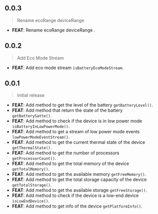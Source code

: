 ## 0.0.3

> Rename ecoRange deviceRange

- **FEAT**: Rename ecoRange deviceRange .

## 0.0.2

> Add Eco Mode Stream   

- **FEAT**: Add eco mode stream `isBatteryEcoModeStream`.

## 0.0.1

> Initial release   

- **FEAT**: Add method to get the level of the battery `getBatteryLevel()`.
- **FEAT**: Add method that return the state of the battery `getBatterySatte()`.
- **FEAT**: Add method to check if the device is in low power mode `isBatteryInLowPowerMode()`.
- **FEAT**: Add method to get a stream of low power mode events `lowPowerModeEventStream()`.
- **FEAT**: Add method to get the current thermal state of the device `getThermalState()`.
- **FEAT**: Add method to get the number of processors `getProcessorCount()`.
- **FEAT**: Add method to get the total memory of the device `getTotalMemory()`.
- **FEAT**: Add method to get the available memory `getFreeMemory()`.
- **FEAT**: Add method to get the total storage capacity of the device `getTotalStorage()`.
- **FEAT**: Add method to get the available storage `getFreeStorage()`.
- **FEAT**: Add method to check if the device is a low-end device `isLowEndDevice()`.
- **FEAT**: Add method to get info of the device `getPlatformInfo()`.

